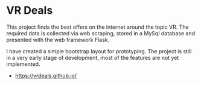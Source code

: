 # VR Deals
This project finds the best offers on the internet around the topic VR. The required data is collected via web scraping, stored in a MySql database and presented with the web framework Flask.

I have created a simple bootstrap layout for prototyping. The project is still in a very early stage of development, most of the features are not yet implemented.
 
- https://vrdeals.github.io/

